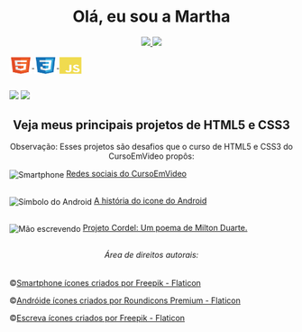 ### <h1 align="center">Olá, eu sou a Martha</h1>

<div align="center">
  <a href="https://github.com/martha-alves">
  <img height="150em" src="https://github-readme-stats.vercel.app/api?username=martha-alves&show_icons=true&theme=dracula&include_all_commits=true&count_private=true"/>
  <img height="150em" src="https://github-readme-stats.vercel.app/api/top-langs/?username=martha-alves&layout=compact&langs_count=7&theme=dracula"/>
</div>

<div style="display: inline_block"><br>
  <img align="center" alt="Martha-HTML" height="30" width="40" src="https://raw.githubusercontent.com/devicons/devicon/master/icons/html5/html5-original.svg">
  <img align="center" alt="Martha-CSS" height="30" width="40" src="https://raw.githubusercontent.com/devicons/devicon/master/icons/css3/css3-original.svg">
  <img align="center" alt="Martha-Js" height="30" width="40" src="https://raw.githubusercontent.com/devicons/devicon/master/icons/javascript/javascript-plain.svg">
  
##  

<div > 
  <a href="https://www.linkedin.com/in/martha-alves-74b296240/" target="_blank" rel="external"><img src="https://img.shields.io/badge/-LinkedIn-%230077B5?style=for-the-badge&logo=linkedin&logoColor=white" target="_blank"></a> 
  <a href = "mailto:infomarthacaroline@gmail.com"><img src="https://img.shields.io/badge/Gmail-D14836?style=for-the-badge&logo=gmail&logoColor=white" target="_blank"></a>
</div>

  ##
  
<h2 align="center">Veja meus principais projetos de HTML5 e CSS3</h2>

<p align="center"> Observação: Esses projetos são desafios que o curso de HTML5 e CSS3 do CursoEmVideo propôs:<p/>

<div style="display: inline_block">
 <img align="center" alt="Smartphone" height="150em" src="https://cdn-icons-png.flaticon.com/512/4151/4151857.png">
 <a style="display: inline_block padding:100px;" href="https://martha-alves.github.io/html-css/Desafios-CursoEmVideo/3-Redes-sociais/" target="_blank" rel="external">Redes sociais do CursoEmVideo</a>
</div>

 ##
 
<div style="display: inline_block">
 <img align="center" alt="Símbolo do Android" height="150em" src="https://cdn-icons-png.flaticon.com/512/536/536437.png">
 <a href="https://martha-alves.github.io/html-css/Desafios-CursoEmVideo/1-Android/" target="_blank" rel="external">A história do icone do Android</a>
</div>

 ##
 
<div style="display: inline_block">
 <img align="center" alt="Mão escrevendo" height="150em" src="https://cdn-icons-png.flaticon.com/512/3271/3271154.png">
 <a href="https://martha-alves.github.io/html-css/Desafios-CursoEmVideo/2-Cordel/" target="_blank" rel="external">Projeto Cordel: Um poema de Milton Duarte.</a> 
</div> 
 
 ##
 


 <h6 align="center">Área de direitos autorais:</h6>
 
 ©️<a href="https://www.flaticon.com/br/icones-gratis/smartphone" title="smartphone ícones">Smartphone ícones criados por Freepik - Flaticon</a> 
 
 ©️<a href="https://www.flaticon.com/br/icones-gratis/androide" title="andróide ícones">Andróide ícones criados por Roundicons Premium - Flaticon</a>
 
 ©️<a href="https://www.flaticon.com/br/icones-gratis/escreva" title="escreva ícones">Escreva ícones criados por Freepik - Flaticon</a>


